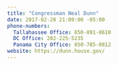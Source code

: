 ```yaml
---
title: "​Congressman Neal Dunn"
date: 2017-02-20 21:09:00 -05:00
phone-numbers:
  Tallahassee Office: 850-891-8610
  DC Office: 202-225-5235
  Panama City Office: 850-785-0812
website: https://dunn.house.gov/
---
```


